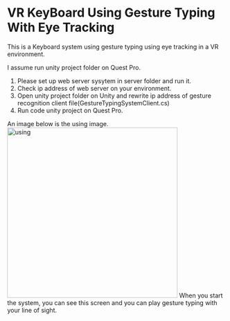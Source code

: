 # VR KeyBoard Using Gesture Typing With Eye Tracking

This is a Keyboard system using gesture typing using eye tracking in a VR environment.

I assume run unity project folder on Quest Pro.

1. Please set up web server sysytem in server folder and run it.
2. Check ip address of web server on your environment.
3. Open unity project folder on Unity and rewrite ip address of gesture recognition client file(GestureTypingSystemClient.cs)
4. Run code unity project on Quest Pro.


An image below is the using image.
<img width="393" alt="using" src="https://github.com/user-attachments/assets/d6f608e1-6837-4ccb-987c-d9be4dba4055">
When you start the system, you can see this screen and you can play gesture typing with your line of sight.
